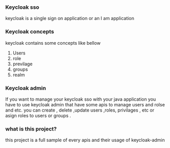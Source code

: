 ### Keycloak sso
keycloak is a single sign on application or an I am application

### Keycloak concepts

keycloak contains some concepts like bellow
1. Users
2. role
3. previlage
4. groups
5. realm

### Keycloak admin

If you want to manage your keycloak sso with your java application you have to use keycloak admin that have some apis to manage users and rolse and etc. 
you can create , delete ,update users ,roles, privilages , etc or asign roles to users or groups .
### what is this project?

this project is a full sample of every apis and their usage of keycloak-admin

